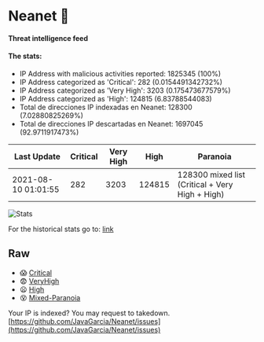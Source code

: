 # Neanet :hocho:
#### Threat intelligence feed
#### The stats:

- IP Address with malicious activities reported: 1825345 (100%)
- IP Address categorized as 'Critical':  282 (0.0154491342732%)
- IP Address categorized as 'Very High':  3203 (0.175473677579%)
- IP Address categorized as 'High':  124815 (6.83788544083)
- Total de direcciones IP indexadas en Neanet:  128300 (7.02880825269%)
- Total de direcciones IP descartadas en Neanet:  1697045 (92.9711917473%)

| Last Update | Critical | Very High | High | Paranoia |
| --- | --- | --- | --- | --- |
| 2021-08-10 01:01:55 | 282 | 3203 | 124815 | 128300 mixed list (Critical + Very High + High)|

![Stats](https://docs.google.com/spreadsheets/d/e/2PACX-1vSnaNMIXVabIpDJjufMlzH7poXnshF3mgd8Is1g9ytUEzVsP5my4Trn8f-xkoLLQ38xpL3HtmUexLo6/pubchart?oid=501124687&format=image)

For the historical stats go to: [link](/stats.csv)
## Raw
- :scream: [Critical](https://raw.githubusercontent.com/JavaGarcia/Neanet/master/blacklists/neanet_critical.txt)
- :fearful: [VeryHigh](https://raw.githubusercontent.com/JavaGarcia/Neanet/master/blacklists/neanet_veryHigh.txtt)
- :frowning: [High](https://raw.githubusercontent.com/JavaGarcia/Neanet/master/blacklists/neanet_high.txt)
- :dizzy_face: [Mixed-Paranoia](https://raw.githubusercontent.com/JavaGarcia/Neanet/master/blacklists/neanet_all.txt)


Your IP is indexed? You may request to takedown. [https://github.com/JavaGarcia/Neanet/issues](https://github.com/JavaGarcia/Neanet/issues)























































































































































































































































































































































































































































































































































































































































































































































































































































































































































































































































































































































































































































































































































































































































































































































































































































































































































































































































































































































































































































































































































































































































































































































































































































































































































































































































































































































































































































































































































































































































































































































































































































































































































































































































































































































































































































































































































































































































































































































































































































































































































































































































































































































































































































































































































































































































































































































































































































































































































































































































































































































































































































































































































































































































































































































































































































































































































































































































































































































































































































































































































































































































































































































































































































































































































































































































































































































































































































































































































































































































































































































































































































































































































































































































































































































































































































































































































































































































































































































































































































































































































































































































































